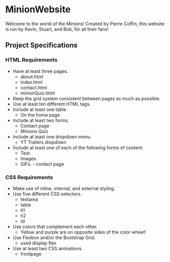 # MinionWebsite

Welcome to the world of the Minions! Created by Pierre Coffin, this website is run by Kevin, Stuart, and Bob, for all their fans! 

Project Specifications
---------------------

### HTML Requirements
* Have at least three pages.
    * about.html
    * index.html
    * contact.html
    * minionQuiz.html
* Keep the grid system consistent between pages as much as possible.
* Use at least ten different HTML tags.
* Include at least one table.
    * On the home page
* Include at least two forms.
    * Contact page
    * Minions Quiz
* Include at least one dropdown menu.
    * YT Trailers dropdown
* Include at least one of each of the following forms of content: 
    * Text.
    * Images.
    * GIFs. - contact page

### CSS Requirements
* Make use of inline, internal, and external styling.
* Use five different CSS selectors.
    * textarea
    * table
    * h1
    * h2
    * td
* Use colors that complement each other.
    * Yellow and purple are on opposite sides of the color wheel!
* Use Flexbox and/or the Bootstrap Grid.
    * used display flex
* Use at least two CSS animations.
    * frontpage